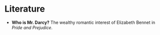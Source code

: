 # Literature

- **Who is Mr. Darcy?** The wealthy romantic interest of Elizabeth Bennet in *Pride and Prejudice*.
